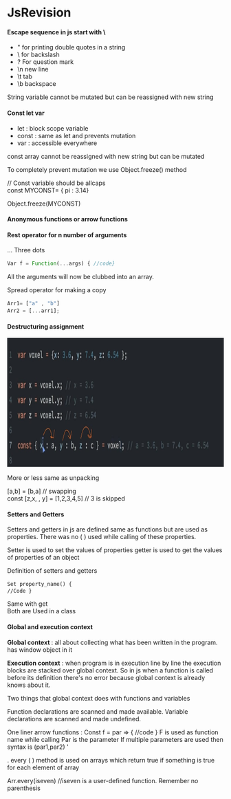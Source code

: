 # JsRevision

#### Escape sequence in js start with \ <br>
- \" for printing double quotes in a string 
- \\ for backslash
- \? For question mark
- \n new line
- \t tab
- \b backspace


String variable cannot be mutated but can be reassigned with new string


#### Const let var <br>
- let : block scope variable
- const : same as let and prevents mutation
- var : accessible everywhere 

const array cannot be reassigned with new string but can be mutated

To completely prevent mutation we use Object.freeze() method 

// Const variable should be allcaps <br>
const MYCONST= { pi : 3.14} 

Object.freeze(MYCONST)

#### Anonymous functions or arrow functions

#### Rest operator for n number of arguments 

... Three dots 

```js
Var f = Function(...args) { //code} 
```

All the arguments will now be clubbed into an array. 

Spread operator for making a copy

```js
Arr1= ["a" , "b"]
Arr2 = [...arr1]; 
```

#### Destructuring assignment <br>
<img src="des.jpeg" height = "300" width = "700">

More or less same as unpacking 

[a,b] = [b,a]  // swapping <br>
const [z,x, , y] = [1,2,3,4,5] // 3 is skipped 

#### Setters and Getters
Setters and getters in js are defined same as functions but are used as properties. There was no ( ) used while calling of these properties.

Setter is used to set the values of properties getter is used to get the values of properties of an object

Definition of setters and getters
```
Set property_name() {
//Code }
```

Same with get<br> 
Both are Used in a class

#### Global and execution context 

<b>Global context </b>: all about collecting what has been written in the program. has window object in it

<b>Execution context</b> : when program is in execution line by line the execution blocks are stacked over global context. So in js when a function is called before its definition there's no error because global context is already knows about it. 

Two things that global context does with functions and variables

Function declarations are scanned and made available. 
Variable declarations are scanned and made undefined. 

One liner arrow functions : 
Const f = par => { //code }
F is used as function name while calling
Par is the parameter 
If multiple parameters are used then syntax is (par1,par2)
'

. every ( ) method is used on arrays which return true if something is true for each element of array 

Arr.every(iseven) //iseven is a user-defined function. Remember no parenthesis <br>
